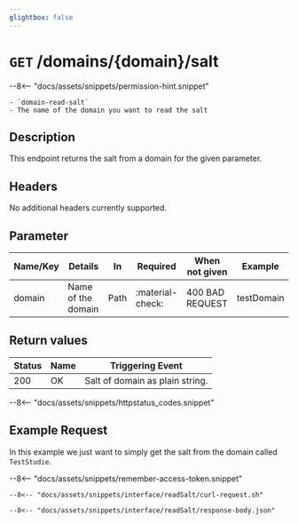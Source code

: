 ```yaml
---
glightbox: false
---
```


# `GET` /domains/{domain}/salt

--8<-- "docs/assets/snippets/permission-hint.snippet"

    - `domain-read-salt`
    - The name of the domain you want to read the salt

## Description
This endpoint returns the salt from a domain for the given parameter.

## Headers
No additional headers currently supported.

## Parameter
| Name/Key | Details            | In   | Required         | When not given  | Example    |
|----------|--------------------|------|------------------|-----------------|------------|
| domain   | Name of the domain | Path | :material-check: | 400 BAD REQUEST | testDomain |

## Return values

| Status | Name | Triggering Event                |
|--------|------|---------------------------------|
| 200    | OK   | Salt of domain as plain string. |
--8<-- "docs/assets/snippets/httpstatus_codes.snippet"

## Example Request

In this example we just want to simply get the salt from the domain called `TestStudie`.

--8<-- "docs/assets/snippets/remember-access-token.snippet"

```shell title="Example Request with curl"
--8<-- "docs/assets/snippets/interface/readSalt/curl-request.sh"
```

```text title="Successful (200 Ok) Reponse Content"
--8<-- "docs/assets/snippets/interface/readSalt/response-body.json"
```